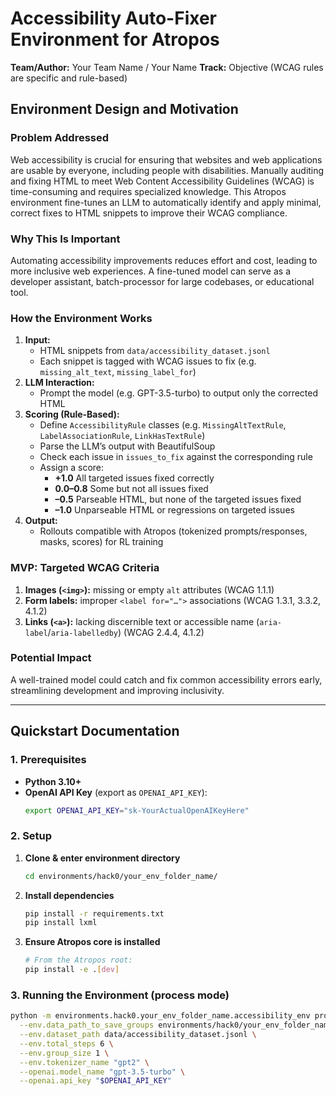 # Accessibility Auto-Fixer Environment for Atropos

**Team/Author:** Your Team Name / Your Name
**Track:** Objective (WCAG rules are specific and rule-based)

## Environment Design and Motivation

### Problem Addressed

Web accessibility is crucial for ensuring that websites and web applications are usable by everyone, including people with disabilities. Manually auditing and fixing HTML to meet Web Content Accessibility Guidelines (WCAG) is time-consuming and requires specialized knowledge. This Atropos environment fine-tunes an LLM to automatically identify and apply minimal, correct fixes to HTML snippets to improve their WCAG compliance.

### Why This Is Important

Automating accessibility improvements reduces effort and cost, leading to more inclusive web experiences. A fine-tuned model can serve as a developer assistant, batch-processor for large codebases, or educational tool.

### How the Environment Works

1. **Input:**
   - HTML snippets from `data/accessibility_dataset.jsonl`
   - Each snippet is tagged with WCAG issues to fix (e.g. `missing_alt_text`, `missing_label_for`)
2. **LLM Interaction:**
   - Prompt the model (e.g. GPT-3.5-turbo) to output only the corrected HTML
3. **Scoring (Rule-Based):**
   - Define `AccessibilityRule` classes (e.g. `MissingAltTextRule`, `LabelAssociationRule`, `LinkHasTextRule`)
   - Parse the LLM’s output with BeautifulSoup
   - Check each issue in `issues_to_fix` against the corresponding rule
   - Assign a score:
     - **+1.0** All targeted issues fixed correctly
     - **0.0–0.8** Some but not all issues fixed
     - **–0.5** Parseable HTML, but none of the targeted issues fixed
     - **–1.0** Unparseable HTML or regressions on targeted issues
4. **Output:**
   - Rollouts compatible with Atropos (tokenized prompts/responses, masks, scores) for RL training

### MVP: Targeted WCAG Criteria

1. **Images (`<img>`):** missing or empty `alt` attributes (WCAG 1.1.1)
2. **Form labels:** improper `<label for="…">` associations (WCAG 1.3.1, 3.3.2, 4.1.2)
3. **Links (`<a>`):** lacking discernible text or accessible name (`aria-label`/`aria-labelledby`) (WCAG 2.4.4, 4.1.2)

### Potential Impact

A well-trained model could catch and fix common accessibility errors early, streamlining development and improving inclusivity.

---

## Quickstart Documentation

### 1. Prerequisites

- **Python 3.10+**
- **OpenAI API Key** (export as `OPENAI_API_KEY`):
  ```bash
  export OPENAI_API_KEY="sk-YourActualOpenAIKeyHere"
  ```

### 2. Setup

1. **Clone & enter environment directory**
   ```bash
   cd environments/hack0/your_env_folder_name/
   ```
2. **Install dependencies**
   ```bash
   pip install -r requirements.txt
   pip install lxml
   ```
3. **Ensure Atropos core is installed**
   ```bash
   # From the Atropos root:
   pip install -e .[dev]
   ```

### 3. Running the Environment (process mode)

```bash
python -m environments.hack0.your_env_folder_name.accessibility_env process \
  --env.data_path_to_save_groups environments/hack0/your_env_folder_name/rollouts.jsonl \
  --env.dataset_path data/accessibility_dataset.jsonl \
  --env.total_steps 6 \
  --env.group_size 1 \
  --env.tokenizer_name "gpt2" \
  --openai.model_name "gpt-3.5-turbo" \
  --openai.api_key "$OPENAI_API_KEY"
```
